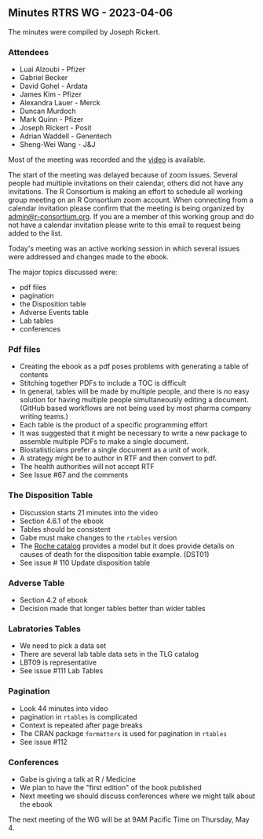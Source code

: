 
## Minutes RTRS WG - 2023-04-06

The minutes were compiled by Joseph Rickert.

### Attendees
* Luai Alzoubi - Pfizer
* Gabriel Becker
* David Gohel -  Ardata
* James Kim - Pfizer
* Alexandra Lauer - Merck
* Duncan Murdoch
* Mark Quinn - Pfizer
* Joseph Rickert - Posit
* Adrian Waddell - Genentech
* Sheng-Wei Wang - J&J


Most of the meeting was recorded and the [video](https://zoom.us/rec/share/DEuiIhHaUUjNQw2LM9KanbkKvfUn77CeAiQdPticrm07Eo2LQSJwyAeD7bi0xWq5.I-sBGiNtjiCAwElS?startTime=1680797852000) is available.

The start of the meeting was delayed because of zoom issues. Several people had multiple invitations on their calendar, others did not have any invitations. The R Consortium is making an effort to schedule all working group meeting on an R Consortium zoom account. When connecting from a calendar invitation please confirm that the meeting is being organized by admin@r-consortium.org. If you are a member of this working group and do not have a calendar invitation please write to this email to request being added to the list.

Today's meeting was an active working session in which several issues were addressed and changes made to the ebook. 

The major topics discussed were:

* pdf files
* pagination
* the Disposition table
* Adverse Events table
* Lab tables
* conferences

### Pdf files
* Creating the ebook as a pdf poses problems with generating a table of contents
* Stitching together PDFs to include a TOC is difficult
* In general, tables will be made by multiple people, and there is no easy solution for having multiple people simultaneously editing a document. (GitHub based workflows are not being used by most pharma company writing teams.)
* Each table is the product of a specific programming effort
* It was suggested that it might be necessary to write a new package to assemble multiple PDFs to make a single document.
* Biostatisticians prefer a single document as a unit of work.
* A strategy might be to author in RTF and then convert to pdf.
* The health authorities will not accept RTF
* See Issue #67 and the comments

### The Disposition Table 

* Discussion starts 21 minutes into the video
* Section 4.6.1 of the ebook
* Tables should be consistent
* Gabe must make changes to the `rtables` version
* The [Roche catalog](https://insightsengineering.github.io/tlg-catalog/) provides a model but it does provide details on causes of death for the disposition table example. (DST01)
* See issue # 110 Update disposition table

### Adverse Table 
* Section 4.2 of ebook
* Decision made that longer tables better than wider tables

### Labratories Tables

* We need to pick a data set
* There are several lab table data sets in the TLG catalog
* LBT09 is representative 
* See issue #111 Lab Tables

### Pagination

* Look 44 minutes into video
* pagination in `rtables` is complicated
* Context is repeated after page breaks
* The CRAN package `formatters` is used for pagination in `rtables`
* See issue #112


### Conferences

* Gabe is giving a talk at R / Medicine
* We plan to have the "first edition" of the book published
* Next meeting we should discuss conferences where we might talk about the ebook

The next meeting of the WG will be at 9AM Pacific Time on Thursday, May 4.






